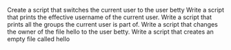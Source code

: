 Create a script that switches the current user to the user betty
Write a script that prints the effective username of the current user.
Write a script that prints all the groups the current user is part of.
Write a script that changes the owner of the file hello to the user betty.
 Write a script that creates an empty file called hello
